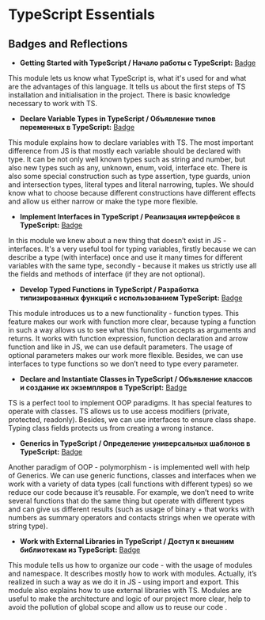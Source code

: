 # TypeScript Essentials
## Badges and Reflections

- **Getting Started with TypeScript / Начало работы с TypeScript:** [Badge](https://learn.microsoft.com/api/achievements/share/ru-ru/16914371/4L29GTEK?sharingId=432EB021A01EAC95)

 This module lets us know what TypeScript is, what it's used for and what are the advantages of this language. It tells us about the first steps of  TS installation and initialisation in the project. There is basic knowledge necessary to work with TS.


- **Declare Variable Types in TypeScript / Объявление типов переменных в TypeScript:** [Badge](https://learn.microsoft.com/api/achievements/share/ru-ru/16914371/VDY58NZM?sharingId=432EB021A01EAC95)

 This module explains how to declare variables with TS. The most important difference from JS is that mostly each variable should be declared with type. It can be not only well known types such as string and number, but also new types such as any, unknown, enum, void, interface etc. There is also some special construction such as type assertion, type guards, union and intersection types, literal types and literal narrowing, tuples. We should know what to choose because different constructions have different effects and allow us either narrow or make the type more flexible. 

 - **Implement Interfaces in TypeScript / Реализация интерфейсов в TypeScript:** [Badge](https://learn.microsoft.com/api/achievements/share/ru-ru/16914371/4L2UGLBK?sharingId=432EB021A01EAC95)

 In this module we knew about a new thing that doesn’t exist in JS - interfaces. It's a very useful tool for typing variables, firstly because we can describe a type (with interface) once and use it many times for different variables with the same type, secondly - because it makes us strictly use all the fields and methods of interface (if they are not optional). 

 - **Develop Typed Functions in TypeScript / Разработка типизированных функций с использованием TypeScript:** [Badge](https://learn.microsoft.com/api/achievements/share/ru-ru/16914371/UY52VA23?sharingId=432EB021A01EAC95)

 This module introduces us to a new functionality - function types. This feature makes our work with function more clear, because typing a function in such a way allows us to see what this function accepts as arguments and returns. It works with function expression, function declaration and arrow function and like in JS, we can use default parameters. The usage of optional parameters makes our work more flexible. Besides, we can use interfaces to type functions so we don’t need to type every parameter. 

 - **Declare and Instantiate Classes in TypeScript / Объявление классов и создание их экземпляров в TypeScript:** [Badge](https://learn.microsoft.com/api/achievements/share/ru-ru/16914371/3RLVDS2H?sharingId=432EB021A01EAC95)

 TS is a perfect tool to implement OOP paradigms. It has special features to operate with classes. TS allows us to use access modifiers (private, protected, readonly). Besides, we can use interfaces to ensure class shape. Typing class fields protects us from creating a wrong instance. 

 - **Generics in TypeScript / Определение универсальных шаблонов в TypeScript:** [Badge](https://learn.microsoft.com/api/achievements/share/ru-ru/16914371/ZKF5EQN2?sharingId=432EB021A01EAC95)

 Another paradigm of OOP - polymorphism - is implemented well with help of Generics. We can use generic functions, classes and interfaces when we work with a variety of data types (call functions with different types) so we reduce our code because it’s reusable. For example, we don’t need to write several functions that do the same thing but operate with different types and can give us different results (such as usage of binary + that works with numbers as summary operators and contacts strings when we operate with string type).

 - **Work with External Libraries in TypeScript / Доступ к внешним библиотекам из TypeScript:** [Badge](https://learn.microsoft.com/api/achievements/share/ru-ru/16914371/DCQWHM8J?sharingId=432EB021A01EAC95)

 This module tells us how to organize our code - with the usage of modules and namespace. It describes mostly how to work with modules. Actually, it’s realized in such a way as we do it in JS - using import and export. This module also explains how to use external libraries with TS. Modules are useful to make the architecture and logic of our project more clear, help to avoid the pollution of global scope and allow us to reuse our code .